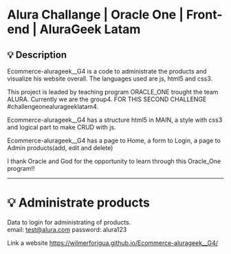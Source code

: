 # Alura Challange | Oracle One | Front-end | AluraGeek Latam

## 💡 Description
Ecommerce-alurageek__G4 is a code to administrate the products and visualize his website overall. 
The languages used are js, html5 and css3.

This project is leaded by teaching program ORACLE_ONE trought the team ALURA. Currently we are the group4. FOR THIS SECOND CHALLENGE #challengeonealurageeklatam4.

Ecommerce-alurageek__G4 has a structure html5 in MAIN, a style with css3 and logical part to make CRUD with js.

Ecommerce-alurageek__G4 has a page to Home,  a form to Login, a page to Admin products(add, edit and delete) 

I thank Oracle and God for the opportunity to learn through this Oracle_One program!!


-----
# 💡 Administrate products
Data to login for administrating  of products.  
email: test@alura.com
password: alura123


Link a website
https://wilmerforigua.github.io/Ecommerce-alurageek__G4/
